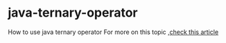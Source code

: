 # java-ternary-operator
How to use java ternary operator
For more on this topic ,[check this article](https://devsought.com/java-ternary-operator)
